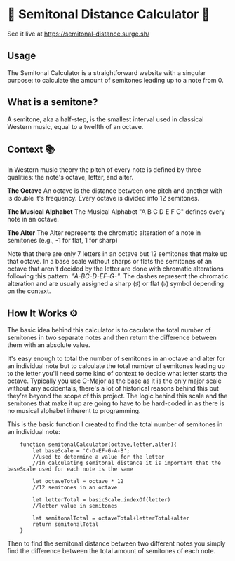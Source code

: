 # 🎵 Semitonal Distance Calculator 🎵

See it live at https://semitonal-distance.surge.sh/

## Usage
The Semitonal Calculator is a straightforward website with a singular purpose: to calculate the amount of semitones leading up to a note from 0.

## What is a semitone? 

A semitone, aka a half-step, is the smallest interval used in classical Western music, equal to a twelfth of an octave.

## Context 📚

In Western music theory the pitch of every note is defined by three qualities: the note's octave, letter, and alter.

**The Octave** An octave is the distance between one pitch and another with is double it's frequency. Every octave is divided into 12 semitones.

**The Musical Alphabet** The Musical Alphabet "A B C D E F G" defines every note in an octave. 

**The Alter** The Alter represents the chromatic alteration of a note in semitones (e.g., -1 for flat, 1 for sharp)

Note that there are only 7 letters in an octave but 12 semitones that make up that octave. In a base scale without sharps or flats the semitones of an octave that aren't decided by the letter are done with chromatic alterations following this pattern: *"A-BC-D-EF-G-"*. The dashes represent the chromatic alteration and are usually assigned a sharp (♯) or flat (♭) symbol depending on the context. 

## How It Works ⚙️

The basic idea behind this calculator is to caculate the total number of semitones in two separate notes and then return the difference between them with an absolute value.

It's easy enough to total the number of semitones in an octave and alter for an individual note but to calculate the total number of semitones leading up to the letter you'll need some kind of context to decide what letter starts the octave. Typically you use C-Major as the base as it is the only major scale without any accidentals, there's a lot of historical reasons behind this but they're beyond the scope of this project. The logic behind this scale and the semitones that make it up are going to have to be hard-coded in as there is no musical alphabet inherent to programming.

This is the basic function I created to find the total number of semitones in an individual note: 

```
	function semitonalCalculator(octave,letter,alter){
		let baseScale = 'C-D-EF-G-A-B';
		//used to determine a value for the letter
		//in calculating semitonal distance it is important that the baseScale used for each note is the same

		let octaveTotal = octave * 12
		//12 semitones in an octave

		let letterTotal = basicScale.indexOf(letter)
		//letter value in semitones
        
		let semitonalTotal = octaveTotal+letterTotal+alter
		return semitonalTotal
	}
```

Then to find the semitonal distance between two different notes you simply find the difference between the total amount of semitones of each note.



